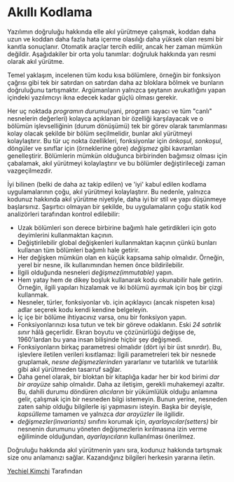 # Akıllı Kodlama

Yazılımın doğruluğu hakkında elle akıl yürütmeye çalışmak, koddan daha uzun ve koddan daha fazla hata içerme olasılığı daha yüksek olan resmi bir kanıtla sonuçlanır. Otomatik araçlar tercih edilir, ancak her zaman mümkün değildir. Aşağıdakiler bir orta yolu tanımlar: doğruluk hakkında yarı resmi olarak akıl yürütme.

Temel yaklaşım, incelenen tüm kodu kısa bölümlere, örneğin bir fonksiyon çağrısı gibi tek bir satırdan on satırdan daha az bloklara bölmek ve bunların doğruluğunu tartışmaktır. Argümanların yalnızca şeytanın avukatlığını yapan içindeki yazılımcıyı ikna edecek kadar güçlü olması gerekir.

Her uç noktada *programın durumu*(yani, program sayacı ve tüm "canlı" nesnelerin değerleri) kolayca açıklanan bir özelliği karşılayacak ve o bölümün işlevselliğinin (durum dönüşümü) tek bir görev olarak tanımlanması kolay olacak şekilde bir bölüm seçilmelidir, bunlar akıl yürütmeyi kolaylaştırır. Bu tür uç nokta özellikleri, fonksiyonlar için *önkoşul*, *sonkoşul*, döngüler ve sınıflar için (örneklerine göre) *değişmez* gibi kavramları genelleştirir. Bölümlerin mümkün olduğunca birbirinden bağımsız olması için çabalamak, akıl yürütmeyi kolaylaştırır ve bu bölümler değiştirileceği zaman vazgeçilmezdir.

İyi bilinen (belki de daha az takip edilen) ve 'iyi' kabul edilen kodlama uygulamalarının çoğu, akıl yürütmeyi kolaylaştırır. Bu nedenle, yalnızca kodunuz hakkında akıl yürütme niyetiyle, daha iyi bir stil ve yapı düşünmeye başlarsınız. Şaşırtıcı olmayan bir şekilde, bu uygulamaların çoğu statik kod analizörleri tarafından kontrol edilebilir:

- Uzak bölümleri son derece birbirine bağımlı hale getirdikleri için goto deyimlerini kullanmaktan kaçının.
- Değiştirilebilir global değişkenleri kullanmaktan kaçının çünkü bunları kullanan tüm bölümleri bağımlı hale getirir.
- Her değişken mümkün olan en küçük kapsama sahip olmalıdır. Örneğin, yerel bir nesne, ilk kullanımından hemen önce bildirilebilir.
- İlgili olduğunda nesneleri *değişmez(immutable)* yapın.
- Hem yatay hem de dikey boşluk kullanarak kodu okunabilir hale getirin. Örneğin, ilgili yapıları hizalamak ve iki bölümü ayırmak için boş bir çizgi kullanmak.
- Nesneler, türler, fonksiyonlar vb. için açıklayıcı (ancak nispeten kısa) adlar seçerek kodu kendi kendine belgeleyin.
- İç içe bir bölüme ihtiyacınız varsa, onu bir fonksiyon yapın.
- Fonksiyonlarınızı kısa tutun ve tek bir göreve odaklanın. Eski *24 satırlık sınır* hâlâ geçerlidir. Ekran boyutu ve çözünürlüğü değişse de, 1960'lardan bu yana insan bilişinde hiçbir şey değişmedi.
- Fonksiyonların birkaç parametresi olmalıdır (dört iyi bir üst sınırdır). Bu, işlevlere iletilen verileri kısıtlamaz: İlgili parametreleri tek bir nesnede gruplamak, *nesne değişmezlerinden* yararlanır ve tutarlılık ve tutarlılık gibi akıl yürütmeden tasarruf sağlar.
- Daha genel olarak, bir bloktan bir kitaplığa kadar her bir kod birimi *dar bir arayüze* sahip olmalıdır. Daha az iletişim, gerekli muhakemeyi azaltır. Bu, dahili durumu döndüren *alıcıların* bir yükümlülük olduğu anlamına gelir, çalışmak için bir nesneden bilgi istemeyin. Bunun yerine, nesneden zaten sahip olduğu bilgilerle işi yapmasını isteyin. Başka bir deyişle, *kapsülleme* tamamen ve yalnızca *dar arayüzler* ile ilgilidir.
- *değişmezler(invariants)* sınıfını korumak için, *ayarlayıcılar(setters)* bir nesnenin durumunu yöneten değişmezlerin kırılmasına izin verme eğiliminde olduğundan, *ayarlayıcıların* kullanılması önerilmez.

Doğruluğu hakkında akıl yürütmenin yanı sıra, kodunuz hakkında tartışmak size onu anlamanızı sağlar. Kazandığınız bilgileri herkesin yararına iletin.

[Yechiel Kimchi](http://programmer.97things.oreilly.com/wiki/index.php/Yechiel_Kimchi) Tarafından
